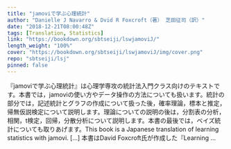 ```yaml
---
title: "jamoviで学ぶ心理統計"
author: "Danielle J Navarro & Dvid R Foxcroft（著） 芝田征司（訳）"
date: "2018-12-21T08:00:48Z"
tags: [Translation, Statistics]
link: "https://bookdown.org/sbtseiji/lswjamoviJ/"
length_weight: "100%"
cover: "https://bookdown.org/sbtseiji/lswjamoviJ/img/cover.png"
repo: "sbtseiji/lsj"
pinned: false
---
```


『jamoviで学ぶ心理統計』は心理学専攻の統計法入門クラス向けのテキストです。本書では，jamoviの使い方やデータ操作の方法についても扱います。統計の部分では，記述統計とグラフの作成について扱った後，確率理論，標本と推定，帰無仮説検定について説明します。理論についての説明の後は，分割表の分析，相関，t検定，回帰，分散分析について説明します。本書の最後では，ベイズ統計についても取りあげます。This book is a Japanese translation of learning statistics with jamovi. [...] 本書はDavid Foxcroft氏が作成した『Learning ...
